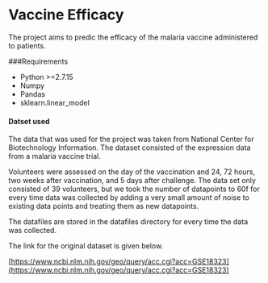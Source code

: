 # Vaccine Efficacy

The  project aims to predic the efficacy of the malaria vaccine administered to patients.

###Requirements
- Python >=2.7.15
- Numpy
- Pandas
- sklearn.linear_model

#### Datset used

The data that was used for the project was taken from National Center for Biotechnology Information. The dataset consisted of the expression data from a malaria vaccine trial.

Volunteers were assessed on the day of the vaccination and 24, 72 hours, two weeks after vaccination, and 5 days after challenge. The data set only consisted of 39 volunteers, but we took the number of datapoints to 60f for every time data was collected by adding a very small amount of noise to existing data points and treating them as new datapoints.

The datafiles are stored in the datafiles directory for every time the data was collected.

The link for the original dataset is given below.

[https://www.ncbi.nlm.nih.gov/geo/query/acc.cgi?acc=GSE18323](https://www.ncbi.nlm.nih.gov/geo/query/acc.cgi?acc=GSE18323)

 